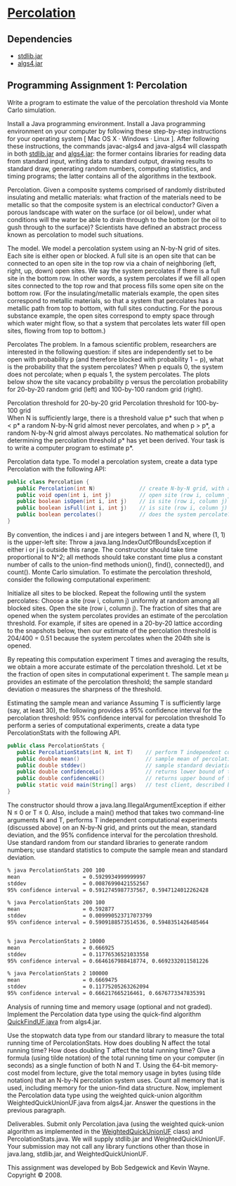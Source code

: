 # [Percolation](http://coursera.cs.princeton.edu/algs4/assignments/percolation.html)

## Dependencies

* [stdlib.jar](http://algs4.cs.princeton.edu/code/stdlib.jar)
* [algs4.jar](http://algs4.cs.princeton.edu/code/algs4.jar)

## Programming Assignment 1: Percolation


Write a program to estimate the value of the percolation threshold via Monte Carlo simulation.

Install a Java programming environment. Install a Java programming environment on your computer by following these step-by-step instructions for your operating system [ Mac OS X · Windows · Linux ]. After following these instructions, the commands javac-algs4 and java-algs4 will classpath in both [stdlib.jar](http://algs4.cs.princeton.edu/code/stdlib.jar) and [algs4.jar](http://algs4.cs.princeton.edu/code/algs4.jar): the former contains libraries for reading data from standard input, writing data to standard output, drawing results to standard draw, generating random numbers, computing statistics, and timing programs; the latter contains all of the algorithms in the textbook.

Percolation. Given a composite systems comprised of randomly distributed insulating and metallic materials: what fraction of the materials need to be metallic so that the composite system is an electrical conductor? Given a porous landscape with water on the surface (or oil below), under what conditions will the water be able to drain through to the bottom (or the oil to gush through to the surface)? Scientists have defined an abstract process known as percolation to model such situations.

The model. We model a percolation system using an N-by-N grid of sites. Each site is either open or blocked. A full site is an open site that can be connected to an open site in the top row via a chain of neighboring (left, right, up, down) open sites. We say the system percolates if there is a full site in the bottom row. In other words, a system percolates if we fill all open sites connected to the top row and that process fills some open site on the bottom row. (For the insulating/metallic materials example, the open sites correspond to metallic materials, so that a system that percolates has a metallic path from top to bottom, with full sites conducting. For the porous substance example, the open sites correspond to empty space through which water might flow, so that a system that percolates lets water fill open sites, flowing from top to bottom.)

Percolates
The problem. In a famous scientific problem, researchers are interested in the following question: if sites are independently set to be open with probability p (and therefore blocked with probability 1 − p), what is the probability that the system percolates? When p equals 0, the system does not percolate; when p equals 1, the system percolates. The plots below show the site vacancy probability p versus the percolation probability for 20-by-20 random grid (left) and 100-by-100 random grid (right).

Percolation threshold for 20-by-20 grid                Percolation threshold for 100-by-100 grid          
When N is sufficiently large, there is a threshold value p* such that when p < p* a random N-by-N grid almost never percolates, and when p > p*, a random N-by-N grid almost always percolates. No mathematical solution for determining the percolation threshold p* has yet been derived. Your task is to write a computer program to estimate p*.

Percolation data type. To model a percolation system, create a data type Percolation with the following API:

```java
public class Percolation {
   public Percolation(int N)              // create N-by-N grid, with all sites blocked
   public void open(int i, int j)         // open site (row i, column j) if it is not already
   public boolean isOpen(int i, int j)    // is site (row i, column j) open?
   public boolean isFull(int i, int j)    // is site (row i, column j) full?
   public boolean percolates()            // does the system percolate?
}
```

By convention, the indices i and j are integers between 1 and N, where (1, 1) is the upper-left site: Throw a java.lang.IndexOutOfBoundsException if either i or j is outside this range. The constructor should take time proportional to N^2; all methods should take constant time plus a constant number of calls to the union-find methods union(), find(), connected(), and count().
Monte Carlo simulation. To estimate the percolation threshold, consider the following computational experiment:

Initialize all sites to be blocked.
Repeat the following until the system percolates:
Choose a site (row i, column j) uniformly at random among all blocked sites.
Open the site (row i, column j).
The fraction of sites that are opened when the system percolates provides an estimate of the percolation threshold.
For example, if sites are opened in a 20-by-20 lattice according to the snapshots below, then our estimate of the percolation threshold is 204/400 = 0.51 because the system percolates when the 204th site is opened.

By repeating this computation experiment T times and averaging the results, we obtain a more accurate estimate of the percolation threshold. Let xt be the fraction of open sites in computational experiment t. The sample mean μ provides an estimate of the percolation threshold; the sample standard deviation σ measures the sharpness of the threshold.

Estimating the sample mean and variance
Assuming T is sufficiently large (say, at least 30), the following provides a 95% confidence interval for the percolation threshold:
95% confidence interval for percolation threshold
To perform a series of computational experiments, create a data type PercolationStats with the following API.

```java
public class PercolationStats {
   public PercolationStats(int N, int T)    // perform T independent computational experiments on an N-by-N grid
   public double mean()                     // sample mean of percolation threshold
   public double stddev()                   // sample standard deviation of percolation threshold
   public double confidenceLo()             // returns lower bound of the 95% confidence interval
   public double confidenceHi()             // returns upper bound of the 95% confidence interval
   public static void main(String[] args)   // test client, described below
}
```

The constructor should throw a java.lang.IllegalArgumentException if either N ≤ 0 or T ≤ 0.
Also, include a main() method that takes two command-line arguments N and T, performs T independent computational experiments (discussed above) on an N-by-N grid, and prints out the mean, standard deviation, and the 95% confidence interval for the percolation threshold. Use standard random from our standard libraries to generate random numbers; use standard statistics to compute the sample mean and standard deviation.

```bash
% java PercolationStats 200 100
mean                    = 0.5929934999999997
stddev                  = 0.00876990421552567
95% confidence interval = 0.5912745987737567, 0.5947124012262428

% java PercolationStats 200 100
mean                    = 0.592877
stddev                  = 0.009990523717073799
95% confidence interval = 0.5909188573514536, 0.5948351426485464


% java PercolationStats 2 10000
mean                    = 0.666925
stddev                  = 0.11776536521033558
95% confidence interval = 0.6646167988418774, 0.6692332011581226

% java PercolationStats 2 100000
mean                    = 0.6669475
stddev                  = 0.11775205263262094
95% confidence interval = 0.666217665216461, 0.6676773347835391
```

Analysis of running time and memory usage (optional and not graded). Implement the Percolation data type using the quick-find algorithm [QuickFindUF.java](QuickFindUF.java) from algs4.jar.

Use the stopwatch data type from our standard library to measure the total running time of PercolationStats. How does doubling N affect the total running time? How does doubling T affect the total running time? Give a formula (using tilde notation) of the total running time on your computer (in seconds) as a single function of both N and T.
Using the 64-bit memory-cost model from lecture, give the total memory usage in bytes (using tilde notation) that an N-by-N percolation system uses. Count all memory that is used, including memory for the union-find data structure.
Now, implement the Percolation data type using the weighted quick-union algorithm WeightedQuickUnionUF.java from algs4.jar. Answer the questions in the previous paragraph.

Deliverables. Submit only Percolation.java (using the weighted quick-union algorithm as implemented in the [WeightedQuickUnionUF](http://algs4.cs.princeton.edu/15uf/WeightedQuickUnionUF.java.html) class) and PercolationStats.java. We will supply stdlib.jar and WeightedQuickUnionUF. Your submission may not call any library functions other than those in java.lang, stdlib.jar, and WeightedQuickUnionUF.


This assignment was developed by Bob Sedgewick and Kevin Wayne. 
Copyright © 2008.
